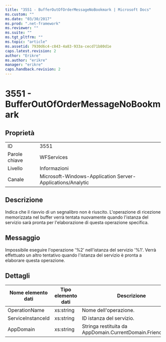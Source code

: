 ```yaml
---
title: "3551 - BufferOutOfOrderMessageNoBookmark | Microsoft Docs"
ms.custom: ""
ms.date: "03/30/2017"
ms.prod: ".net-framework"
ms.reviewer: ""
ms.suite: ""
ms.tgt_pltfrm: ""
ms.topic: "article"
ms.assetid: 7930d6c4-c843-4a83-933a-cecd71b80d1e
caps.latest.revision: 2
author: "Erikre"
ms.author: "erikre"
manager: "erikre"
caps.handback.revision: 2
---
```

# 3551 - BufferOutOfOrderMessageNoBookmark
## Proprietà  
  
|||  
|-|-|  
|ID|3551|  
|Parole chiave|WFServices|  
|Livello|Informazioni|  
|Canale|Microsoft\-Windows\-Application Server\-Applications\/Analytic|  
  
## Descrizione  
 Indica che il riavvio di un segnalibro non è riuscito.  L'operazione di ricezione memorizzata nel buffer verrà tentata nuovamente quando l'istanza del servizio sarà pronta per l'elaborazione di questa operazione specifica.  
  
## Messaggio  
 Impossibile eseguire l'operazione '%2' nell'istanza del servizio '%1'.  Verrà effettuato un altro tentativo quando l'istanza del servizio è pronta a elaborare questa operazione.  
  
## Dettagli  
  
|Nome elemento dati|Tipo elemento dati|Descrizione|  
|------------------------|------------------------|-----------------|  
|OperationName|xs:string|Nome dell'operazione.|  
|ServiceInstanceId|xs:string|ID istanza del servizio.|  
|AppDomain|xs:string|Stringa restituita da AppDomain.CurrentDomain.FriendlyName.|
